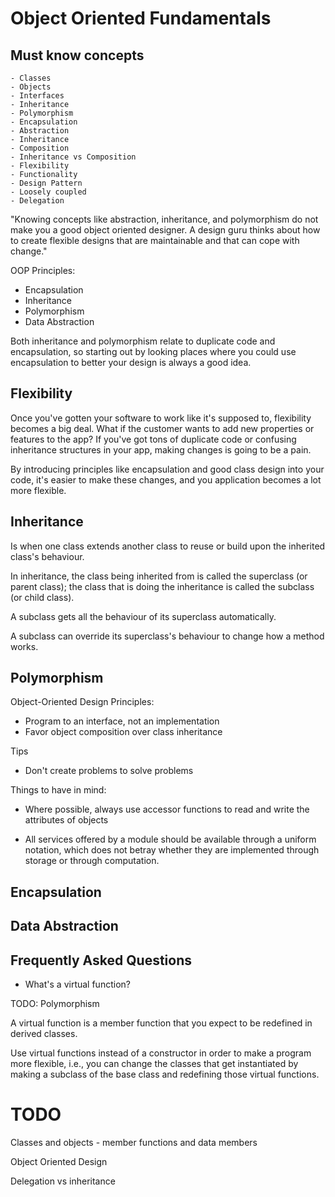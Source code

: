 # Object Oriented Fundamentals

## Must know concepts

```
- Classes
- Objects
- Interfaces
- Inheritance
- Polymorphism
- Encapsulation
- Abstraction
- Inheritance
- Composition
- Inheritance vs Composition
- Flexibility
- Functionality
- Design Pattern
- Loosely coupled
- Delegation
```


"Knowing concepts like abstraction, inheritance, and polymorphism do not make you a good object oriented designer. A design guru thinks about how to create flexible designs that are maintainable and that can cope with change."

OOP Principles:

- Encapsulation
- Inheritance
- Polymorphism
- Data Abstraction

Both inheritance and polymorphism relate to duplicate code and encapsulation, so starting out by looking places where you could use encapsulation to better your design is always a good idea.

## Flexibility

Once you've gotten your software to work like it's supposed to, flexibility becomes a big deal. What if the customer wants to add new properties or features to the app? If you've got tons of duplicate code or confusing inheritance structures in your app, making changes is going to be a pain. 

By introducing principles like encapsulation and good class design into your code, it's easier to make these changes, and you application becomes a lot more flexible.

## Inheritance

Is when one class extends another class to reuse or build upon the inherited class's behaviour.

In inheritance, the class being inherited from is called the superclass (or parent class); the class that is doing the inheritance is called the subclass (or child class).

A subclass gets all the behaviour of its superclass automatically.

A subclass can override its superclass's behaviour to change how a method works.



## Polymorphism

Object-Oriented Design Principles:
- Program to an interface, not an implementation
- Favor object composition over class inheritance

Tips

- Don't create problems to solve problems

Things to have in mind:

- Where possible, always use accessor functions to read and write the attributes of objects

- All services offered by a module should be available through a uniform notation, which does not betray whether
they are implemented through storage or through computation.


## Encapsulation


## Data Abstraction

## Frequently Asked Questions

* What's a virtual function?

TODO: Polymorphism

A virtual function is a member function that you expect to be redefined in derived classes.

Use virtual functions instead of a constructor in order to make a program more flexible, i.e., you can change the classes that get instantiated by making a subclass of the base class and redefining those virtual functions.


# TODO

Classes and objects - member functions and data members

Object Oriented Design

Delegation vs inheritance

